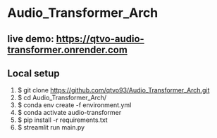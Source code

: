 # Audio_Transformer_Arch

## live demo: https://qtvo-audio-transformer.onrender.com

## Local setup
1. $ git clone https://github.com/qtvo93/Audio_Transformer_Arch.git
2. $ cd Audio_Transformer_Arch/
3. $ conda env create -f environment.yml
4. $ conda activate audio-transformer
5. $ pip install -r requirements.txt
6. $ streamlit run main.py
